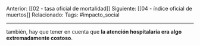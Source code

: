 Anterior: [[02 - tasa oficial de mortalidad]]
Siguiente: [[04 - índice oficial de muertos]]
Relacionado:
Tags: #impacto_social

--------------------------------------------------------

también, hay que tener en cuenta que **la atención hospitalaria era algo extremadamente costoso**. 
